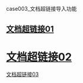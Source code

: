 case003_文档超链接导入功能

[文档超链接01](https://github.com/jdcloudcom/cn/edit/edit_test/documentation/test/0000)
-
[文档超链接02](http://docs.jdcloud.com/cn/test/001)
=
[文档超链接03](http://docs.jdcloud.com/cn/test/test)
